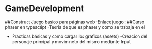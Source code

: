 # GameDevelopment 
##Construct
Juego basico para páginas web
-Enlace juego :
##Curso phaser en typescript
  -Teoria de que es phaser y como se trabaja en el
  - Practicas básicas y como cargar los graficos (assets) 
  -Creacion del personaje principal y movimineto del mismo mediante Input
